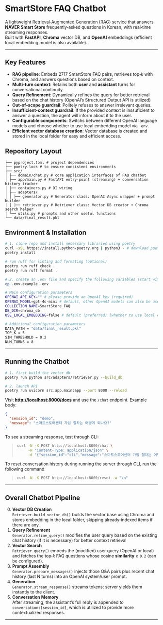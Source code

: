 # SmartStore FAQ Chatbot

A lightweight Retrieval‑Augmented Generation (RAG) service that answers **NAVER Smart Store** frequently‑asked questions in Korean, with real‑time streaming responses.\
Built with **FastAPI**, **Chroma** vector DB, and **OpenAI** embeddings (efficient local embedding model is also available).

---

## Key Features
 * **RAG pipeline**: Embeds 2717 SmartStore FAQ pairs, retrieves top‑*k* with Chroma, and answers questions based on context.  
*  **Multi‑turn context**: Retains both **user** and **assistant** turns for conversational continuity.
*  **Query Refinement**: Dynamically refines the query for better retrieval based on the chat history (OpenAI’s Structured Output API is utilized)
*  **Out‑of‑scope guardrail**: Politely refuses to answer irrelevant queries.
*  **Insufficient-context guardrail**: If the provided context is inssuficient to answer a question, the agent will inform about it to the user. 
*  **Configurable components**: Switchs between different OpenAI language models and choose whether to use local embedding model via `.env`.
*  **Efficient vector database creation**: Vector database is created and stored in the local folder for easy and efficient access.


## Repository Layout
<!-- 
├── app.py            # FastAPI entry‑point (streaming) + conversation history tracker
├── generator.py      # OpenAI Async wrapper + prompt builder
├── retriever.py      # Vector DB creator + Chroma search helper
├── utils.py          # Shared constants (system / OOS prompts)
├── requirements.txt  # required libraries
└── data/
    └── final_result.pkl  # 2717 FAQ dict {question: answer} -->

```
├── pyproject.toml # project dependencies
├── poetry.lock # to ensure consistent environments 
├── src/
│ ├── domain/chat.py # core application interfaces of FAQ chatbot
│ ├── app/main.py # FastAPI entry‑point (streaming) + conversation history tracker
│ ├── containers.py # DI wiring
│ ├── adapters/
│ │ ├── generator.py # Generator class: OpenAI Async wrapper + prompt builder
│ │ ├── retriever.py # Retriever class: Vector DB creator + Chroma search helper
│ └── utils.py # prompts and other useful functions
└── data/final_result.pkl

```

## Environment & Installation

```bash
# 1. clone repo and install necessary libraries using poetry
curl -sSL https://install.python-poetry.org | python3 - # download poetry package (and set the path) if it does not exist already
poetry install

# run ruff for linting and formating (optional)
poetry run ruff check .
poetry run ruff format .
```

```bash
# 2. create an .env file and specify the following variables (start with .env.example)
cp .env.example .env

# Main configuration parameters
OPENAI_API_KEY="" # please provide an OpenAI key (required)
OPENAI_MODEL=gpt-4o-mini # default, other OpenAI models can also be used
COLLECTION_NAME=SmartStore_FAQ
DB_DIR=chroma_db
USE_LOCAL_EMBEDDING=false # default (preferred) [whether to use local embedding model or API-based model with OpenAI]

# Additional configuration parameters
DATA_PATH = "data/final_result.pkl"
TOP_K = 5
SIM_THRESHOLD = 0.2
NUM_TURNS = 8
```

---

## Running the Chatbot

```bash
# 1. first build the vector db
poetry run python src/adapters/retriever.py --build_db

# 2. launch API
poetry run uvicorn src.app.main:app --port 8000 --reload
```

Visit [**http://localhost:8000/docs**](http://localhost:8000/docs) and use the `/chat` endpoint.  Example body:

```json
{
  "session_id": "demo",
  "message": "스마트스토어센터 가입 절차는 어떻게 되나요?"
}
```

To see a streaming response, test through CLI:

>
> ```bash
> curl -N -X POST http://localhost:8000/chat \
>      -H "Content-Type: application/json" \
>      -d '{"session_id":"cli","message":"스마트스토어센터 가입 절차는 어떻게 되나요?"}'
> ```

To reset conversation history during running the server through CLI, run the following command:

>
> ```bash
> curl -N -X POST http://localhost:8000/reset -w "\n"
> ```

---

## Overall Chatbot Pipeline

0. **Vector DB Creation**\
	 `Retriever.build_vector_db()` builds the vector base using Chroma 
		and stores embedding in the local folder, skipping already‑indexed items if there are any.
1. **Query Refinement**\
   `Generator.refine_query()` modifies the user query based on the existing chat history (if it is necessary) for better context retrieval
2. **Vector Search**\
   `Retriever.query()` embeds the (modified) user query (OpenAI or local) and fetches the top‑*k* FAQ questions whose cosine **similarity** ≥ `0.2` (can be configured).
3. **Prompt Assembly**\
   `Generator.prepare_messages()` injects those Q&A pairs plus recent chat history (last N turns) into an OpenAI system/user prompt.
4. **Generation**\
   `Generator.stream_response()` streams tokens; server yields them instantly to the client.
5. **Conversation Memory**\
   After streaming, the assistant’s full reply is appended to `conversations[session_id]`, which is utilized to provide more contextualized responses.

---